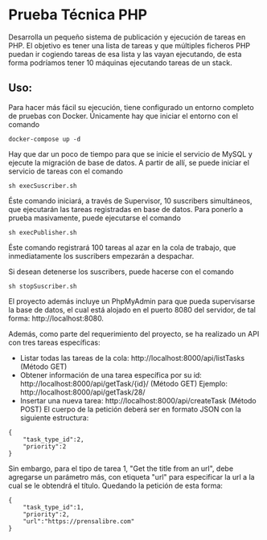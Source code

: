 # Prueba Técnica PHP
Desarrolla un pequeño sistema de publicación y ejecución de tareas en PHP. El objetivo es
tener una lista de tareas y que múltiples ficheros PHP puedan ir cogiendo tareas de esa lista
y las vayan ejecutando, de esta forma podríamos tener 10 máquinas ejecutando tareas de
un stack.

## Uso:
Para hacer más fácil su ejecución, tiene configurado un entorno completo de pruebas con Docker.
Únicamente hay que iniciar el entorno con el comando
```
docker-compose up -d
```
Hay que dar un poco de tiempo para que se inicie el servicio de MySQL y ejecute la migración de base de datos.  A partir de allí, se puede iniciar el servicio de tareas con el comando 
```
sh execSuscriber.sh
```
Éste comando iniciará, a través de Supervisor, 10 suscribers simultáneos, que ejecutarán las tareas registradas en base de datos.
Para ponerlo a prueba masivamente, puede ejecutarse el comando 
```
sh execPublisher.sh
```
Éste comando registrará 100 tareas al azar en la cola de trabajo, que inmediatamente los suscribers empezarán a despachar.

Si desean detenerse los suscribers, puede hacerse con el comando
```
sh stopSuscriber.sh
```

El proyecto además incluye un PhpMyAdmin para que pueda supervisarse la base de datos, el cual está alojado en el puerto 8080 del servidor, de tal forma: http://localhost:8080.

Además, como parte del requerimiento del proyecto, se ha realizado un API con tres tareas específicas:
- Listar todas las tareas de la cola: http://localhost:8000/api/listTasks (Método GET)
- Obtener información de una tarea específica por su id: http://localhost:8000/api/getTask/{id}/  (Método GET) Ejemplo: http://localhost:8000/api/getTask/28/
- Insertar una nueva tarea: http://localhost:8000/api/createTask (Método POST)
El cuerpo de la petición deberá ser en formato JSON con la siguiente estructura:
```
{
    "task_type_id":2,
    "priority":2
}
```
Sin embargo, para el tipo de tarea 1, "Get the title from an url", debe agregarse un parámetro más, con etiqueta "url" para especificar la url a la cual se le obtendrá el título.  Quedando la petición de esta forma:
```
{
    "task_type_id":1,
    "priority":2,
    "url":"https://prensalibre.com"
}
```
